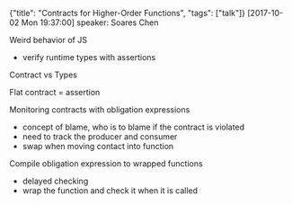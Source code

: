 {"title": "Contracts for Higher-Order Functions", "tags": ["talk"]}
[2017-10-02 Mon 19:37:00]
speaker: Soares Chen

Weird behavior of JS
* verify runtime types with assertions

Contract vs Types

Flat contract = assertion

Monitoring contracts with obligation expressions
* concept of blame, who is to blame if the contract is violated
* need to track the producer and consumer
* swap when moving contact into function

Compile obligation expression to wrapped functions
* delayed checking
* wrap the function and check it when it is called

